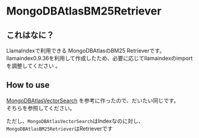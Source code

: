 # MongoDBAtlasBM25Retriever

## これはなに？
  
LlamaIndexで利用できる MongoDBAtlasのBM25 Retrieverです。  
llamaindex0.9.36を利用して作成したため、必要に応じてllamaindexのimportを調整してください  。

## How to use

[MongoDBAtlasVectorSearch](https://docs.llamaindex.ai/en/stable/examples/vector_stores/MongoDBAtlasVectorSearch.html) を参考に作ったので、だいたい同じです。  
そちらを参照してください。

ただし、`MongoDBAtlasVectorSearch`はIndexなのに対し、`MongoDBAtlasBM25Retriever`はRetrieverです